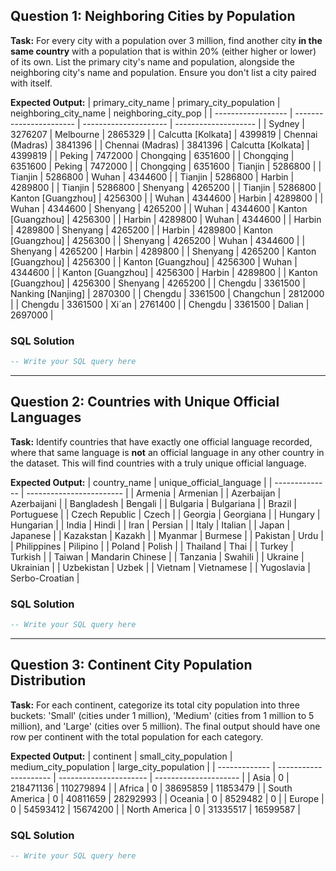 ## Question 1: Neighboring Cities by Population

**Task:** For every city with a population over 3 million, find another city **in the same country** with a population that is within 20% (either higher or lower) of its own. List the primary city's name and population, alongside the neighboring city's name and population. Ensure you don't list a city paired with itself.

**Expected Output:**
| primary_city_name  | primary_city_population | neighboring_city_name | neighboring_city_pop |
| ------------------ | ----------------------- | --------------------- | -------------------- |
| Sydney             | 3276207                 | Melbourne             | 2865329              |
| Calcutta [Kolkata] | 4399819                 | Chennai (Madras)      | 3841396              |
| Chennai (Madras)   | 3841396                 | Calcutta [Kolkata]    | 4399819              |
| Peking             | 7472000                 | Chongqing             | 6351600              |
| Chongqing          | 6351600                 | Peking                | 7472000              |
| Chongqing          | 6351600                 | Tianjin               | 5286800              |
| Tianjin            | 5286800                 | Wuhan                 | 4344600              |
| Tianjin            | 5286800                 | Harbin                | 4289800              |
| Tianjin            | 5286800                 | Shenyang              | 4265200              |
| Tianjin            | 5286800                 | Kanton [Guangzhou]    | 4256300              |
| Wuhan              | 4344600                 | Harbin                | 4289800              |
| Wuhan              | 4344600                 | Shenyang              | 4265200              |
| Wuhan              | 4344600                 | Kanton [Guangzhou]    | 4256300              |
| Harbin             | 4289800                 | Wuhan                 | 4344600              |
| Harbin             | 4289800                 | Shenyang              | 4265200              |
| Harbin             | 4289800                 | Kanton [Guangzhou]    | 4256300              |
| Shenyang           | 4265200                 | Wuhan                 | 4344600              |
| Shenyang           | 4265200                 | Harbin                | 4289800              |
| Shenyang           | 4265200                 | Kanton [Guangzhou]    | 4256300              |
| Kanton [Guangzhou] | 4256300                 | Wuhan                 | 4344600              |
| Kanton [Guangzhou] | 4256300                 | Harbin                | 4289800              |
| Kanton [Guangzhou] | 4256300                 | Shenyang              | 4265200              |
| Chengdu            | 3361500                 | Nanking [Nanjing]     | 2870300              |
| Chengdu            | 3361500                 | Changchun             | 2812000              |
| Chengdu            | 3361500                 | Xi´an                 | 2761400              |
| Chengdu            | 3361500                 | Dalian                | 2697000              |


### SQL Solution
```sql
-- Write your SQL query here
```
---

## Question 2: Countries with Unique Official Languages

**Task:** Identify countries that have exactly one official language recorded, where that same language is **not** an official language in any other country in the dataset. This will find countries with a truly unique official language.

**Expected Output:**
| country_name   | unique_official_language |
| -------------- | ------------------------ |
| Armenia        | Armenian                 |
| Azerbaijan     | Azerbaijani              |
| Bangladesh     | Bengali                  |
| Bulgaria       | Bulgariana               |
| Brazil         | Portuguese               |
| Czech Republic | Czech                    |
| Georgia        | Georgiana                |
| Hungary        | Hungarian                |
| India          | Hindi                    |
| Iran           | Persian                  |
| Italy          | Italian                  |
| Japan          | Japanese                 |
| Kazakstan      | Kazakh                   |
| Myanmar        | Burmese                  |
| Pakistan       | Urdu                     |
| Philippines    | Pilipino                 |
| Poland         | Polish                   |
| Thailand       | Thai                     |
| Turkey         | Turkish                  |
| Taiwan         | Mandarin Chinese         |
| Tanzania       | Swahili                  |
| Ukraine        | Ukrainian                |
| Uzbekistan     | Uzbek                    |
| Vietnam        | Vietnamese               |
| Yugoslavia     | Serbo-Croatian           |


### SQL Solution
```sql
-- Write your SQL query here
```
---

## Question 3: Continent City Population Distribution

**Task:** For each continent, categorize its total city population into three buckets: 'Small' (cities under 1 million), 'Medium' (cities from 1 million to 5 million), and 'Large' (cities over 5 million). The final output should have one row per continent with the total population for each category.

**Expected Output:**
| continent     | small_city_population | medium_city_population | large_city_population |
| ------------- | --------------------- | ---------------------- | --------------------- |
| Asia          | 0                     | 218471136              | 110279894             |
| Africa        | 0                     | 38695859               | 11853479              |
| South America | 0                     | 40811659               | 28292993              |
| Oceania       | 0                     | 8529482                | 0                     |
| Europe        | 0                     | 54593412               | 15674200              |
| North America | 0                     | 31335517               | 16599587              |

### SQL Solution
```sql
-- Write your SQL query here
```